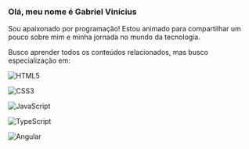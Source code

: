 ### Olá, meu nome é Gabriel Vinícius
<p> Sou apaixonado por programação! Estou animado para compartilhar um pouco sobre mim e minha jornada no mundo da tecnologia. </p>

<p> Busco aprender todos os conteúdos relacionados, mas busco especialização em: </p>

![HTML5](https://img.shields.io/badge/HTML5-000?style=for-the-badge&logo=html5)

![CSS3](https://img.shields.io/badge/CSS3-000?style=for-the-badge&logo=css3&logoColor=264CE4)

![JavaScript](https://img.shields.io/badge/JavaScript-000?style=for-the-badge&logo=javascript)

![TypeScript](https://img.shields.io/badge/TypeScript-000?style=for-the-badge&logo=typescript)

![Angular](https://img.shields.io/badge/Angular-000?style=for-the-badge&logo=angular&logoColor=C3002F)
